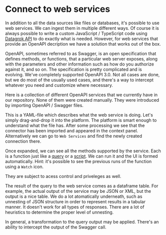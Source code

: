 # Connect to web services

In addition to all the data sources like files or databases, it's possible to
use web services. We can ingest them in multiple different ways. Of course it is
always possible to write a custom JavaScript / TypeScript code using [Datagrok
API](https://datagrok.ai/js-api/) to do exactly what is needed.
However, for web services that provide an OpenAPI decription we have a solution
that works out of the box.

OpenAPI, sometimes referred to as Swagger, is an open specification that defines
methods, or functions, that a particular web server exposes, along with the
parameters and other information such as how do you authorize against it, and so
on. The specification is pretty complicated and is evolving. We've completely
supported OpenAPI 3.0. Not all cases are done, but we do most of the usually
used cases, and there's a way to intercept whatever you need and customize where
necessary.

Here is a collection of different OpenAPI services that we currently have in our
repository. None of them were created manually. They were introduced by
importing OpenAPI / Swagger files.

This is a YAML-file which describes what the web service is doing. Let's simply
drag-and-drop it into the platform. The platform is smart enough to understand
what the file has. After some processing we see that the connector has been
imported and appeared in the context panel. Alternatively we can go to `Web
Services` and find the newly created connection there.

Once expanded, we can see all the methods supported by the service. Each is a
function just like a [query](https://datagrok.ai/help/access/access#data-query) or a
[script](https://datagrok.ai/help/compute/scripting). We can run it and the UI
is formed automatically. Hint: it's possible to see the previous runs of the
function using a `Watch` icon.

They are subject to acess control and priveleges as well.

The result of the query to the web service comes as a dataframe table. For
example, the actual output of the service may be JSON or XML, but the output is
a nice table. We do a lot atomatically underneath, such as unnesting of JSON
structure in order to represent results in a tabular manner. It doesn't work for
all types of responses. There are a lot of heuristics to determine the proper
level of unnesting.

In general, a transformation to the query output may be applied. There's an
ability to intercept the output of the Swagger call.
